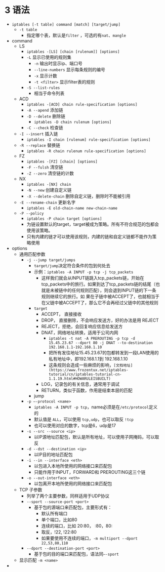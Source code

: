 # 3 语法

- `iptables [-t table] command [match] [target/jump]`
    - `-t table`
        - 指定哪个表，默认是`filter` ，可选的有`nat`、`mangle`
- command
    - LS
        - `iptables -[LS] [chain [rulenum]] [options]`
        - `-L`  显示已使用的规则集
            - `-n`  输出时显示ip、端口号
            - `--line-numbers`  显示每条规则的编号
            - `-x` 显示计数
            - `-t <filter>`  显示filter表的规则
        - `-S --list-rules`
            - 相当于命令列表
    - ACD
        - `iptables -[ACD] chain rule-specification [options]`
        - `-A --apend`  添加链
        - `-D --delete` 删除链
            - `iptables -D chain rulenum [options]`
        - `-C --check`   检查链
    - `-I --insert`   插入链
        - `iptables -I chain [rulenum] rule-specification [options]`
    - `-R --replace`   替换链
        - `iptables -R chain rulenum rule-specification [options]`
    - FZ
        - `iptables -[FZ] [chain] [options]`
        - `-F --fulsh` 清空链
        - `-Z --zero`    清空链的计数
    - NX
        - `iptables -[NX] chain`
        - `-N --new`  创建自定义链
        - `-X --delete-chain`  删除自定义链，删除时不能被引用
    - `-E --rename-chain` 更新名字
        - `iptables -E old-chain-name new-chain-name`
    - `-P --policy`
        - `iptables -P chain target [options]`
        - 为链设置默认的target，target被成为策略。所有不符合规范的包都会使用该策略。
        - 只有内建的链才可以使用该规则，内建的链和自定义链都不能作为策略使用
- options
    - 通用匹配参数
        - `-j --jump target/jumps`
            - `target/jump`决定符合条件的包到何处去
            - 示例：`iptables -A INPUT -p tcp -j tcp_packets`
                - 这样我们就会从INPUT链跳入tcp_packets链，开始在tcp_packets中的旅行。如果到达了tcp_packets链的结尾（也 就是未被链中的任何规则匹配），则会退到INPUT链的下一条规则继续它的旅行。如 果在子链中被ACCEPT了，也就相当于在父链中被ACCEPT了，那么它不会再经过父链中的其他规则
            - `target`
                - ACCEPT， 直接接收
                - DROP，  直接删除，不会响应发送方，好的办法是用 REJECT
                - REJECT，拒绝，会回复响应信息给发送方
                - DNAT，网络地址转换，适用于公司内网
                    - `iptables -t nat -A PREROUTING -p tcp -d 15.45.23.67 --dport 80 -j DNAT --to-destination 192.168.1.1-192.168.1.10`
                    - 把所有发往地址15.45.23.67的包都转发到一段LAN使用的私有地址中，即192.168.1.1到 192.168.1.10
                    - 这条规则会造成一些麻烦的影响，`[文档地址](https://www.frozentux.net/iptables-tutorial/cn/iptables-tutorial-cn-1.1.19.html#HOWARULEISBUILT)`
                - LOG，记录包的有关信息，通常用于调试
                - RETURN，类似于函数，作用是结束本层的匹配
            - jump
        - `-p —-protocol <name>`
            - `iptables -A INPUT -p tcp`，name必须是在`/etc/protocol`定义的
            - 默认值是 `ALL`，可以使用 `tcp,udp`，也可以取反 `!tcp`
            - 也可以使用对应的数字，tcp是6，udp是17
        - `-s --src --source <ip>`
            - 以IP源地址匹配包，默认是所有地址，可以使用子网掩码，可以取反
        - `-d --dst --destination <ip>`
            - 以IP目的地址匹配包
        - `-i --in --interface <eth>`
            - 以包进入本地所使用的网络接口来匹配包
            - 只能作用于INPUT，FORWARD和 PREROUTING这三个链
        - `-o --out-interface <eth>`
            - 以包离开本地所使用的网络接口来匹配包
    - TCP 子参数
        - 列举了两个主要参数，同样适用于UDP协议
        - `--sport --source-port <port>`
            - 基于包的源端口来匹配包，主要形式有：
                - 默认所有端口
                - 单个端口，比如80
                - 连续的端口，比如 20:80， :80，80:
                - 取反，!22, !22:80
                - 如果要使用不连续的端口，`-m multiport --dport 22,53,80,110`
        - `--dport --destination-port <port>`
            - 基于包的目的端口来匹配包，语法同`—-sport`
    - 显示匹配 `-m <name>`
-
